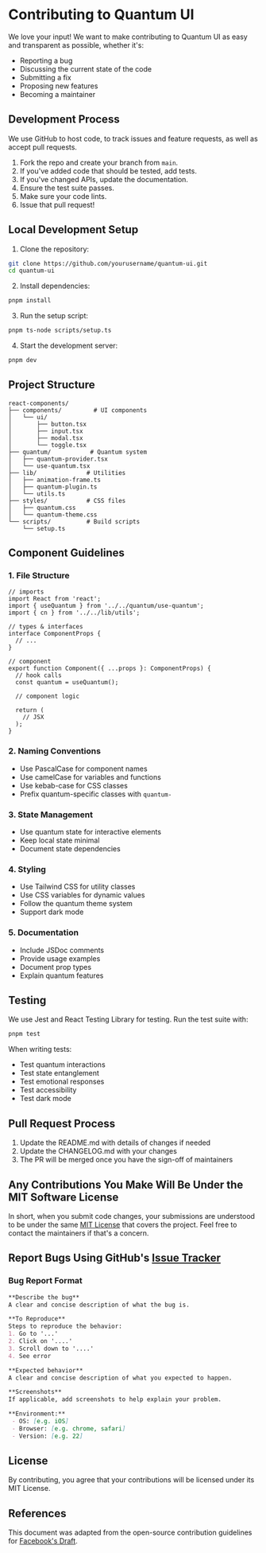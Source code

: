 # Contributing to Quantum UI

We love your input! We want to make contributing to Quantum UI as easy and transparent as possible, whether it's:

- Reporting a bug
- Discussing the current state of the code
- Submitting a fix
- Proposing new features
- Becoming a maintainer

## Development Process

We use GitHub to host code, to track issues and feature requests, as well as accept pull requests.

1. Fork the repo and create your branch from `main`.
2. If you've added code that should be tested, add tests.
3. If you've changed APIs, update the documentation.
4. Ensure the test suite passes.
5. Make sure your code lints.
6. Issue that pull request!

## Local Development Setup

1. Clone the repository:
```bash
git clone https://github.com/yourusername/quantum-ui.git
cd quantum-ui
```

2. Install dependencies:
```bash
pnpm install
```

3. Run the setup script:
```bash
pnpm ts-node scripts/setup.ts
```

4. Start the development server:
```bash
pnpm dev
```

## Project Structure

```
react-components/
├── components/         # UI components
│   └── ui/
│       ├── button.tsx
│       ├── input.tsx
│       ├── modal.tsx
│       └── toggle.tsx
├── quantum/           # Quantum system
│   ├── quantum-provider.tsx
│   └── use-quantum.tsx
├── lib/              # Utilities
│   ├── animation-frame.ts
│   ├── quantum-plugin.ts
│   └── utils.ts
├── styles/           # CSS files
│   ├── quantum.css
│   └── quantum-theme.css
└── scripts/          # Build scripts
    └── setup.ts
```

## Component Guidelines

### 1. File Structure
```tsx
// imports
import React from 'react';
import { useQuantum } from '../../quantum/use-quantum';
import { cn } from '../../lib/utils';

// types & interfaces
interface ComponentProps {
  // ...
}

// component
export function Component({ ...props }: ComponentProps) {
  // hook calls
  const quantum = useQuantum();
  
  // component logic
  
  return (
    // JSX
  );
}
```

### 2. Naming Conventions
- Use PascalCase for component names
- Use camelCase for variables and functions
- Use kebab-case for CSS classes
- Prefix quantum-specific classes with `quantum-`

### 3. State Management
- Use quantum state for interactive elements
- Keep local state minimal
- Document state dependencies

### 4. Styling
- Use Tailwind CSS for utility classes
- Use CSS variables for dynamic values
- Follow the quantum theme system
- Support dark mode

### 5. Documentation
- Include JSDoc comments
- Provide usage examples
- Document prop types
- Explain quantum features

## Testing

We use Jest and React Testing Library for testing. Run the test suite with:

```bash
pnpm test
```

When writing tests:
- Test quantum interactions
- Test state entanglement
- Test emotional responses
- Test accessibility
- Test dark mode

## Pull Request Process

1. Update the README.md with details of changes if needed
2. Update the CHANGELOG.md with your changes
3. The PR will be merged once you have the sign-off of maintainers

## Any Contributions You Make Will Be Under the MIT Software License
In short, when you submit code changes, your submissions are understood to be under the same [MIT License](http://choosealicense.com/licenses/mit/) that covers the project. Feel free to contact the maintainers if that's a concern.

## Report Bugs Using GitHub's [Issue Tracker](https://github.com/yourusername/quantum-ui/issues)

### Bug Report Format
```md
**Describe the bug**
A clear and concise description of what the bug is.

**To Reproduce**
Steps to reproduce the behavior:
1. Go to '...'
2. Click on '....'
3. Scroll down to '....'
4. See error

**Expected behavior**
A clear and concise description of what you expected to happen.

**Screenshots**
If applicable, add screenshots to help explain your problem.

**Environment:**
 - OS: [e.g. iOS]
 - Browser: [e.g. chrome, safari]
 - Version: [e.g. 22]
```

## License
By contributing, you agree that your contributions will be licensed under its MIT License.

## References
This document was adapted from the open-source contribution guidelines for [Facebook's Draft](https://github.com/facebook/draft-js/blob/a9316a723f9e918afde44dea68b5f9f39b7d9b00/CONTRIBUTING.md).
